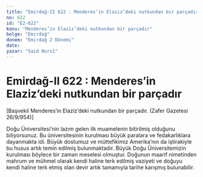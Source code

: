 ```yaml
---
title: "Emirdağ-II 622 : Menderes’in Elaziz’deki nutkundan bir parçadır"
no: 622
id: "E2-622"
konu: "Menderes’in Elaziz’deki nutkundan bir parçadır"
bolge: "Emirdağ"
donem: "Emirdağ 2 Dönemi"
date: 
yazar: "Said Nursî"
---
```


# Emirdağ-II 622 : Menderes’in Elaziz’deki nutkundan bir parçadır

<p class="takdim">[Başvekil Menderes’in Elaziz’deki nutkundan bir parçadır. (Zafer Gazetesi 26/9/954)]</p>

Doğu Üniversitesi’nin lazım gelen ilk muamelenin bitirilmiş olduğunu biliyorsunuz. Bu üniversitesinin kurulması büyük paralara ve fedakarlıklara dayanmakta idi. Büyük dostumuz ve müttefikimiz Amerika’nın da iştirakiyle bu husus artık temin edilmiş bulunmaktadır. Büyük Doğu Üniversitemizin kurulması böylece bir zaman meselesi olmuştur. Doğunun maarif nimetinden mahrum ve mühmel olarak kendi haline terk edilmiş vaziyeti ve doğuyu kendi haline terk etmiş olan devir artık tamamıyla tarihe karışmış bulunabilir.
